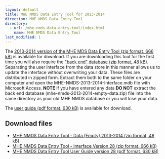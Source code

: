 ```yaml
---
layout: default
title: MHE NMDS Data Entry Tool for 2013-2014
direction: MHE NMDS Data Entry Tool
directory:
  - url: /mhe-nmds-data-entry-tool/index.html
    name: MHE NMDS Data Entry Tool
last_modified: 1
---
```


The [2013-2014 version of the MHE MDS Data Entry Tool (zip format, 666 kB)][interface-href] is available for download.
If you are downloading this tool for the first time you will also require the ["back end" database (zip format, 48 kB)][emptydata-href]. Separating the user interface from the data store in this manner allows us to update the interface without overwriting your data.
These files are distributed in zipped form. Extract them both to the same folder on your computer and open the MHE-NMDS-2013-2014-Interface.mdb file with Microsoft Access.
**NOTE** If you have entered any data **DO NOT** extract the back end database (mhe-nmds-2013-2014-empty-data.zip) file into the same directory as your old MHE NMDS database or you will lose your data.

The [user guide (pdf format, 630 kB)][userguide-href] is available for download.
## Download files
* [MHE NMDS Data Entry Tool - Data (Empty) 2013-2014 (zip format, 48 kB)][emptydata-href]
* [MHE NMDS Data Entry Tool - Interface Version 28 (zip format, 666 kB)][interface-href]
* [MHE NMDS Data Entry Tool User Guide version 28 (pdf format, 630 kB)][userguide-href]

[interface-href]: /site/assets/files/1029/mhe-nmds-2013-2014-interface.zip
[emptydata-href]: /site/assets/files/1029/mhe-nmds-2013-2014-empty-data.zip
[userguide-href]: /site/assets/files/1029/mhe-nmds-2013-2014-de-tool-user-guide.pdf
